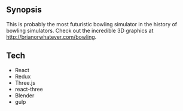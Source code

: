 ## Synopsis

This is probably the most futuristic bowling simulator in the history of bowling simulators. Check out the incredible 3D graphics at <http://brianorwhatever.com/bowling>.

## Tech

* React
* Redux
* Three.js
* react-three
* Blender
* gulp
